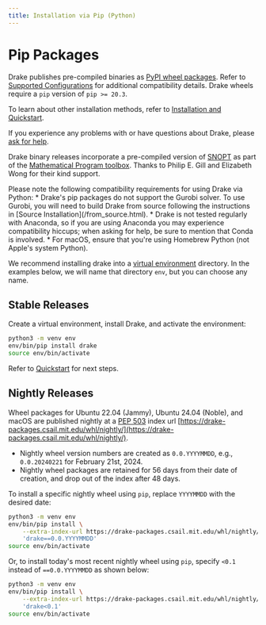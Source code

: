 ```yaml
---
title: Installation via Pip (Python)
---
```


# Pip Packages

Drake publishes pre-compiled binaries as
[PyPI wheel packages](https://pypi.org/project/drake/).  Refer to
[Supported Configurations](/installation.html#supported-configurations)
for additional compatibility details.  Drake wheels require a `pip`
version of `pip >= 20.3`.

To learn about other installation methods, refer to
[Installation and Quickstart](/installation.html).

If you experience any problems with or have questions about Drake, please
[ask for help](/getting_help.html).

Drake binary releases incorporate a pre-compiled version of
[SNOPT](https://ccom.ucsd.edu/~optimizers/solvers/snopt/) as part of the
[Mathematical Program toolbox](https://drake.mit.edu/doxygen_cxx/group__solvers.html).
Thanks to Philip E. Gill and Elizabeth Wong for their kind support.

<div class="note" markdown="1">
Please note the following compatibility requirements for using Drake via Python:
* Drake's pip packages do not support the Gurobi solver. To use
Gurobi, you will need to build Drake from source following the instructions
in [Source Installation](/from_source.html).
* Drake is not tested regularly with Anaconda, so if you are using Anaconda you
may experience compatibility hiccups; when asking for help, be sure to mention
that Conda is involved.
* For macOS, ensure that you're using Homebrew Python (not Apple's system Python).
</div>

We recommend installing drake into a
[virtual environment](https://packaging.python.org/guides/installing-using-pip-and-virtual-environments/#creating-a-virtual-environment)
directory.  In the examples below, we will name that directory ``env``, but you
can choose any name.

## Stable Releases

Create a virtual environment, install Drake, and activate the environment:

```bash
python3 -m venv env
env/bin/pip install drake
source env/bin/activate
```

Refer to [Quickstart](/installation.html#quickstart) for next steps.

## Nightly Releases

Wheel packages for Ubuntu 22.04 (Jammy), Ubuntu 24.04 (Noble), and macOS are
published nightly at a [PEP 503](https://peps.python.org/pep-0503/) index url
[https://drake-packages.csail.mit.edu/whl/nightly/](https://drake-packages.csail.mit.edu/whl/nightly/).

- Nightly wheel version numbers are created as `0.0.YYYYMMDD`, e.g.,
  `0.0.20240221` for February 21st, 2024.
- Nightly wheel packages are retained for 56 days from their date of creation,
  and drop out of the index after 48 days.

To install a specific nightly wheel using `pip`, replace `YYYYMMDD` with the
desired date:

```bash
python3 -m venv env
env/bin/pip install \
    --extra-index-url https://drake-packages.csail.mit.edu/whl/nightly/ \
    'drake==0.0.YYYYMMDD'
source env/bin/activate
```

Or, to install today's most recent nightly wheel using `pip`, specify `<0.1`
instead of `==0.0.YYYYMMDD` as shown below:

```bash
python3 -m venv env
env/bin/pip install \
    --extra-index-url https://drake-packages.csail.mit.edu/whl/nightly/ \
    'drake<0.1'
source env/bin/activate
```
